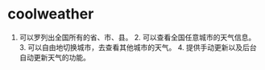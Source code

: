# coolweather
1. 可以罗列出全国所有的省、市、县。 2. 可以查看全国任意城市的天气信息。 3. 可以自由地切换城市，去查看其他城市的天气。 4. 提供手动更新以及后台自动更新天气的功能。
